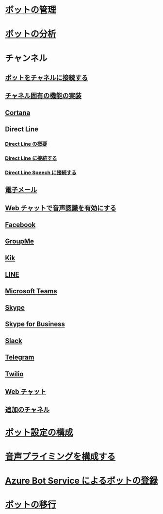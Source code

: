 # [ボットの管理](../bot-service-manage-overview.md)
# [ボットの分析](../bot-service-manage-analytics.md)
# チャンネル
## [ボットをチャネルに接続する](../bot-service-manage-channels.md)
## [チャネル固有の機能の実装](../v4sdk/bot-builder-channeldata.md)
## [Cortana](../bot-service-channel-connect-cortana.md) 
## Direct Line
### [Direct Line の概要](../bot-service-channel-directline.md)
### [Direct Line に接続する](../bot-service-channel-connect-directline.md)
### [Direct Line Speech に接続する](../bot-service-channel-connect-directlinespeech.md)
## [電子メール](../bot-service-channel-connect-email.md)
## [Web チャットで音声認識を有効にする](../bot-service-channel-connect-webchat-speech.md)
## [Facebook](../bot-service-channel-connect-facebook.md) 
## [GroupMe](../bot-service-channel-connect-groupme.md) 
## [Kik](../bot-service-channel-connect-kik.md) 
## [LINE](../bot-service-channel-connect-line.md)
## [Microsoft Teams](../channel-connect-teams.md)
## [Skype](../bot-service-channel-connect-skype.md)
## [Skype for Business](../bot-service-channel-connect-skypeforbusiness.md)
## [Slack](../bot-service-channel-connect-slack.md) 
## [Telegram](../bot-service-channel-connect-telegram.md) 
## [Twilio](../bot-service-channel-connect-twilio.md)
## [Web チャット](../bot-service-channel-connect-webchat.md)
## [追加のチャネル](../bot-service-channel-additional-channels.md)
# [ボット設定の構成](../bot-service-manage-settings.md)
# [音声プライミングを構成する](../bot-service-manage-speech-priming.md)
# [Azure Bot Service によるボットの登録](../bot-service-quickstart-registration.md)
# [ボットの移行](../bot-service-migrate-bot.md)
